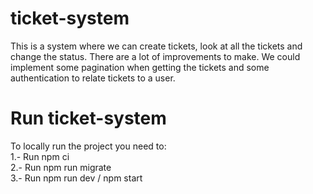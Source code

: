 # ticket-system
This is a system where we can create tickets, look at all the tickets and change the status. There are a lot of improvements to make. 
We could implement some pagination when getting the tickets and some authentication to relate tickets to a user.
<br>
# Run ticket-system
To locally run the project you need to: 
<br>
1.- Run npm ci
<br>
2.- Run npm run migrate
<br>
3.- Run npm run dev / npm start

